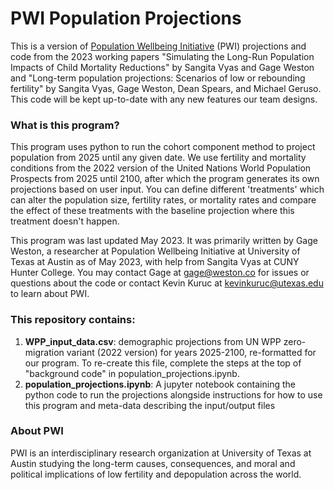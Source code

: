 # PWI Population Projections

This is a version of [Population Wellbeing Initiative](https://sites.utexas.edu/pwi/) (PWI) projections and code from the 2023 working papers "Simulating the Long-Run Population Impacts of Child Mortality Reductions" by Sangita Vyas and Gage Weston and "Long-term population projections: Scenarios of low or rebounding fertility" by Sangita Vyas, Gage Weston, Dean Spears, and Michael Geruso. This code will be kept up-to-date with any new features our team designs.

### What is this program?

This program uses python to run the cohort component method to project population from 2025 until any given date. We use fertility and mortality conditions from the 2022 version of the United Nations World Population Prospects from 2025 until 2100, after which the program generates its own projections based on user input. You can define different 'treatments' which can alter the population size, fertility rates, or mortality rates and compare the effect of these treatments with the baseline projection where this treatment doesn't happen. 

This program was last updated May 2023. It was primarily written by Gage Weston, a researcher at Population Wellbeing Initiative at University of Texas at Austin as of May 2023, with help from Sangita Vyas at CUNY Hunter College. You may contact Gage at gage@weston.co for issues or questions about the code or contact Kevin Kuruc at kevinkuruc@utexas.edu to learn about PWI.

### This repository contains:

1. **WPP_input_data.csv**: demographic projections from UN WPP zero-migration variant (2022 version) for years 2025-2100, re-formatted for our program. To re-create this file, complete the steps at the top of "background code" in population_projections.ipynb.
2. **population_projections.ipynb**: A jupyter notebook containing the python code to run the projections alongside instructions for how to use this program and meta-data describing the input/output files

### About PWI

PWI is an interdisciplinary research organization at University of Texas at Austin studying the long-term causes, consequences, and moral and political implications of low fertility and depopulation across the world.
